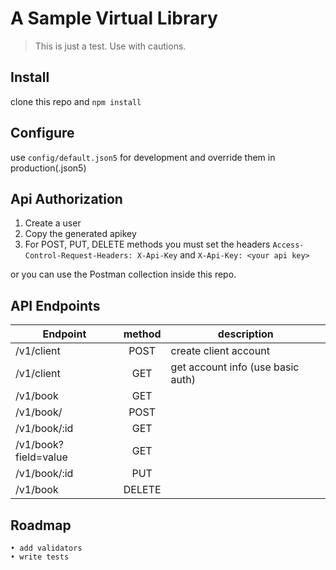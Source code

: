 # A Sample Virtual Library

> This is just a test. Use with cautions.

## Install

clone this repo and `npm install`

## Configure

use `config/default.json5` for development and override them in production(.json5)

## Api Authorization

1. Create a user
2. Copy the generated apikey
3. For POST, PUT, DELETE methods you must set the headers `Access-Control-Request-Headers: X-Api-Key` and `X-Api-Key: <your api key>`

or you can use the Postman collection inside this repo.

## API Endpoints

| Endpoint                     |    method   |  description                       |
|------------------------------|:-----------:|------------------------------------|
| /v1/client                   |    POST     |  create client account             |
| /v1/client                   |    GET      |  get account info (use basic auth) |
| /v1/book                     |    GET      |                                    |
| /v1/book/                    |    POST     |                                    |
| /v1/book/:id                 |    GET      |                                    |
| /v1/book?field=value         |    GET      |                                    |
| /v1/book/:id                 |    PUT      |                                    |
| /v1/book                     |    DELETE   |                                    |


## Roadmap
	• add validators
	• write tests